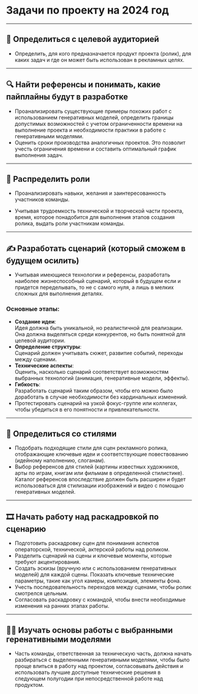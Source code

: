 # Задачи по проекту на 2024 год

---

## 🎯 **Определиться с целевой аудиторией**

-   Определить, для кого предназначается продукт проекта (ролик), для каких задач и где он может быть использован в рекламных целях.

---

## 🔍 **Найти референсы и понимать, какие пайплайны будут в разработке**

-   Проанализировать существующие примеры похожих работ с использованием генеративных моделей, определить границы допустимых возможностей с учетом ограниченности времени на выполнение проекта и необходимости практики в работе с генеративными моделями.
-   Оценить сроки производства аналогичных проектов. Это позволит учесть ограничения времени и составить оптимальный график выполнения задач.

---

## 🤝 **Распределить роли**

-   Проанализировать навыки, желания и заинтересованность участников команды.

-   Учитывая трудоемкость технической и творческой части проекта, время, которое понадобится для выполнения этапов создания ролика, выдать роли участникам команды.

---

## ✍️ **Разработать сценарий (который сможем в будущем осилить)**

-   Учитывая имеющиеся технологии и референсы, разработать наиболее жизнеспособный сценарий, который в будущем если и придется переделывать, то не с самого нуля, а лишь в мелких сложных для выполнения деталях.

### Основные этапы:

-   **Создание идеи**:  
    Идея должна быть уникальной, но реалистичной для реализации. Она должна выделяться среди конкурентов, но быть понятной для целевой аудитории.
-   **Определение структуры**:  
    Сценарий должен учитывать сюжет, развитие событий, переходы между сценами.
-   **Технические аспекты**:  
    Оценить, насколько сценарий соответствует возможностям выбранных технологий (анимация, генеративные модели, эффекты).
-   **Гибкость**:  
    Разработать сценарий таким образом, чтобы его можно было доработать в случае необходимости без кардинальных изменений.
-   Протестировать сценарий на узкой фокус-группе или коллегах, чтобы убедиться в его понятности и привлекательности.

---

## 🎨 **Определиться со стилями**

-   Подобрать подходящие стили для сцен рекламного ролика, отображающие ключевые идеи и соответствующие повествованию (идейному наполнению, слоганам).
-   Выбор референсов для стилей (картины известных художников, арты по играм, книгам или фильмам в определенной стилистике). Каталог референсов впоследствие должен быть расширен и будет использоваться для стилизации изображений и видео с помощью генеративных моделей.

---

## 🎞️ **Начать работу над раскадровкой по сценарию**

-   Подготовить раскадровку сцен для понимания аспектов операторской, технической, актерской работы над роликом.
-   Разделить сценарий на сцены и ключевые моменты, которые требуют акцентирования.
-   Создать эскизы (вручную или с использованием генеративных моделей) для каждой сцены. Показать ключевые технические параметры, такие как угол камеры, композиция, элементы фона.
-   Учесть последовательность переходов между сценами, чтобы ролик смотрелся цельным.
-   Согласовать раскадровку с командой, чтобы внести необходимые изменения на ранних этапах работы.

---

## 👨‍💻 **Изучать основы работы с выбранными геренативными моделями**

-   Часть команды, ответственная за техническую часть, должна начать разбираться с выделенными генеративными моделями, чтобы было проще влиться в работу над проектом, согласовывать действия и использовать лучшие доступные технические решения в следующем полугодии при непосредственной работе над продуктом.

